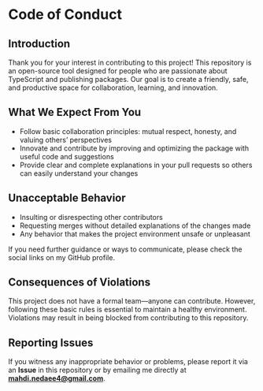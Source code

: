 # Code of Conduct

## Introduction

Thank you for your interest in contributing to this project! This repository is an open-source tool designed for people who are passionate about TypeScript and publishing packages. Our goal is to create a friendly, safe, and productive space for collaboration, learning, and innovation.

## What We Expect From You

- Follow basic collaboration principles: mutual respect, honesty, and valuing others’ perspectives
- Innovate and contribute by improving and optimizing the package with useful code and suggestions
- Provide clear and complete explanations in your pull requests so others can easily understand your changes

## Unacceptable Behavior

- Insulting or disrespecting other contributors
- Requesting merges without detailed explanations of the changes made
- Any behavior that makes the project environment unsafe or unpleasant

If you need further guidance or ways to communicate, please check the social links on my GitHub profile.

## Consequences of Violations

This project does not have a formal team—anyone can contribute. However, following these basic rules is essential to maintain a healthy environment. Violations may result in being blocked from contributing to this repository.

## Reporting Issues

If you witness any inappropriate behavior or problems, please report it via an **Issue** in this repository or by emailing me directly at **[mahdi.nedaee4@gmail.com](mailto:mahdi.nedaee4@gmail.com)**.
